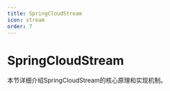 ```yaml
---
title: SpringCloudStream
icon: stream
order: 7
---
```


# SpringCloudStream

本节详细介绍SpringCloudStream的核心原理和实现机制。
